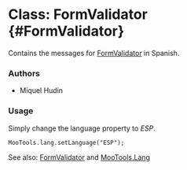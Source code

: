 Class: FormValidator {#FormValidator}
=====================================

Contains the messages for [FormValidator][] in Spanish.

### Authors

* Miquel Hudin

### Usage

Simply change the language property to *ESP*.

	MooTools.lang.setLanguage("ESP");

See also: [FormValidator][] and [MooTools.Lang][]

[FormValidator]: http://www.mootools.net/docs/more/Forms/FormValidator#FormValidator
[MooTools.Lang]: http://www.mootools.net/docs/more/Core/MooTools.Lang